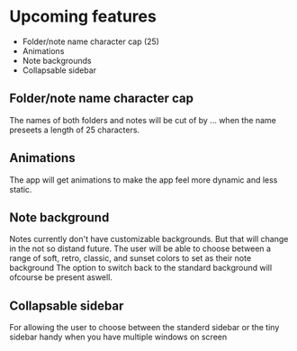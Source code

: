 # Upcoming features

- Folder/note name character cap (25)
- Animations
- Note backgrounds
- Collapsable sidebar

## Folder/note name character cap 
The names of both folders and notes will be cut of by ... when the name preseets a length of 25 characters.

## Animations 
The app will get animations to make the app feel more dynamic and less static. 

## Note background 
Notes currently don't have customizable backgrounds. But that will change in the not so distand future.
The user will be able to choose between a range of soft, retro, classic, and sunset colors to set as their note background
The option to switch back to the standard background will ofcourse be present aswell.

## Collapsable sidebar 
For allowing the user to choose between the standerd sidebar or the tiny sidebar handy when you have multiple windows on screen

